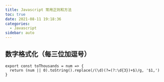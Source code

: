 ```yaml
---
title: Javascript 常用正则和方法
toc: true
date: 2021-08-11 19:18:36
categories:
  - Javascript
sidebar: auto
---
```


## 数字格式化（每三位加逗号）

```
export const toThousands = num => {
  return (num || 0).toString().replace(/(\d)(?=(?:\d{3})+$)/g, '$1,')
}

```

